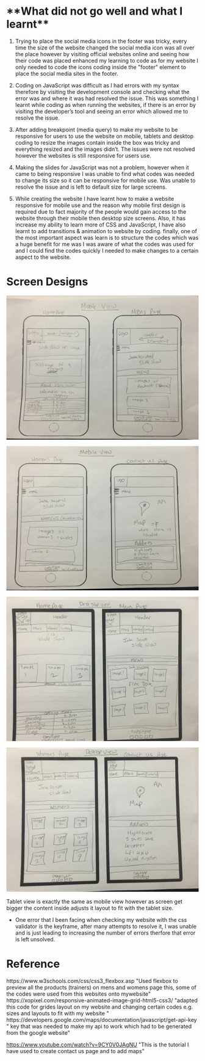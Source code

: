 <h1> **What did not go well and what I learnt** </h1>

1. Trying to place the social media icons in the footer was tricky, every time the size of the website changed the social media icon was all over the place however by visiting official websites online and seeing how their code was placed enhanced my learning to code as for my website I only needed to code the icons coding inside the "footer" element to place the social media sites in the footer.

2. Coding on JavaScript was difficult as I had errors with my syntax therefore by visiting the development console and checking what the error was and where it was had resolved the issue.
This was something I learnt while coding as when running the websites, if there is an error by visiting the developer’s tool and seeing an error which allowed me to resolve the issue.

3. After adding breakpoint (media query) to make my website to be responsive for users to use the website on mobile, tablets and desktop coding to resize the images contain inside the box was tricky and everything resized and the images didn’t.
The issues were not resolved however the websites is still responsive for users use.

4. Making the slides for JavaScript was not a problem, however when it came to being responsive I was unable to find what codes was needed to change its size so it can be responsive for mobile use.
Was unable to resolve the issue and is left to default size for large screens.
5. While creating the website I have learnt how to make a website responsive for mobile use and the reason why mobile first design is required due to fact majority of the people would gain access to the website through their mobile then desktop size screens.
Also, it has increase my ability to learn more of CSS and JavaScript, I have also learnt to add transitions & animation to website by coding.
finally, one of the most important aspect was learn is to structure the codes which was a huge benefit for me was I was aware of what the codes was used for and I could find the codes quickly I needed to make changes to a certain aspect to the website.

<h1> Screen Designs </h1/>

![](screendesigns/mobile1.JPG)

![](screendesigns/mobile2.JPG)

![](screendesigns/desktop1.JPG)

![](screendesigns/desktop2.JPG)


Tablet view is exactly the same as mobile view however as screen get bigger the content inside adjusts it layout to fit with the tablet size.

- One error that I been facing when checking my website with the css validator is the keyframe, after many attempts to resolve it, I was unable and is just leading to increasing the number of errors therfore that error is left unsolved.

<h1>Reference</h1>
https://www.w3schools.com/css/css3_flexbox.asp "Used flexbox to preview all the products (trainers) on mens and womens page this, some of the codes were used from this websites onto mywebsite"
https://xopixel.com/responsive-animated-image-grid-html5-css3/ "adapted this code for grides layout on my website and changing certain codes e.g. sizes and layouts to fit with my website "
https://developers.google.com/maps/documentation/javascript/get-api-key " key that was needed to make my api to work which had to be generated from the google website"

https://www.youtube.com/watch?v=9CY0V0JAgNU "This is the tutorial I have used to create contact us page and to add maps"